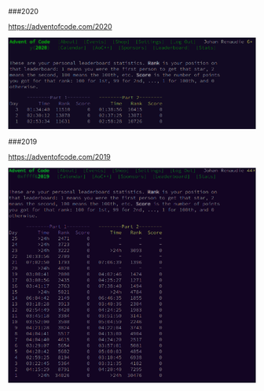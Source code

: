 ###2020

https://adventofcode.com/2020

![](2020/screenshot.png)

###2019

https://adventofcode.com/2019

![](2019/screenshot.png)
